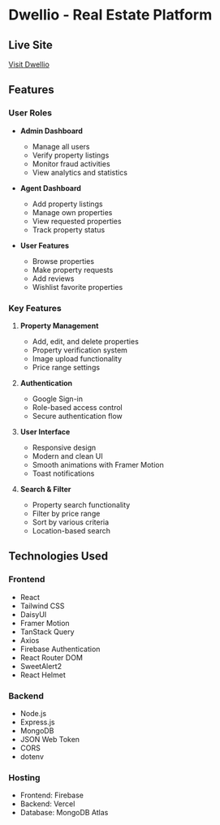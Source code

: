 # Dwellio - Real Estate Platform

## Live Site
[Visit Dwellio](https://dwellio-22657.web.app/)

## Features

### User Roles
- **Admin Dashboard**
  - Manage all users
  - Verify property listings
  - Monitor fraud activities
  - View analytics and statistics

- **Agent Dashboard**
  - Add property listings
  - Manage own properties
  - View requested properties
  - Track property status

- **User Features**
  - Browse properties
  - Make property requests
  - Add reviews
  - Wishlist favorite properties

### Key Features
1. **Property Management**
   - Add, edit, and delete properties
   - Property verification system
   - Image upload functionality
   - Price range settings

2. **Authentication**
   - Google Sign-in
   - Role-based access control
   - Secure authentication flow

3. **User Interface**
   - Responsive design
   - Modern and clean UI
   - Smooth animations with Framer Motion
   - Toast notifications

4. **Search & Filter**
   - Property search functionality
   - Filter by price range
   - Sort by various criteria
   - Location-based search

## Technologies Used

### Frontend
- React
- Tailwind CSS
- DaisyUI
- Framer Motion
- TanStack Query
- Axios
- Firebase Authentication
- React Router DOM
- SweetAlert2
- React Helmet

### Backend
- Node.js
- Express.js
- MongoDB
- JSON Web Token
- CORS
- dotenv

### Hosting
- Frontend: Firebase
- Backend: Vercel
- Database: MongoDB Atlas

 
